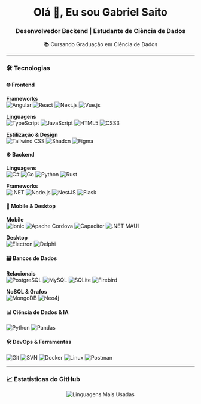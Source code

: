 <h1 align="center">Olá 👋, Eu sou Gabriel Saito</h1>
<h3 align="center">Desenvolvedor Backend | Estudante de Ciência de Dados</h3>
<p align="center">📚 Cursando Graduação em Ciência de Dados</p>

---

### 🛠️ Tecnologias

#### 🌐 Frontend
**Frameworks**  
![Angular](https://img.shields.io/badge/Angular-DD0031?logo=angular&logoColor=white)
![React](https://img.shields.io/badge/React-61DAFB?logo=react&logoColor=black)
![Next.js](https://img.shields.io/badge/Next.js-000000?logo=nextdotjs&logoColor=white)
![Vue.js](https://img.shields.io/badge/Vue.js-4FC08D?logo=vuedotjs&logoColor=white)

**Linguagens**  
![TypeScript](https://img.shields.io/badge/TypeScript-3178C6?logo=typescript&logoColor=white)
![JavaScript](https://img.shields.io/badge/JavaScript-F7DF1E?logo=javascript&logoColor=black)
![HTML5](https://img.shields.io/badge/HTML5-E34F26?logo=html5&logoColor=white)
![CSS3](https://img.shields.io/badge/CSS3-1572B6?logo=css3&logoColor=white)

**Estilização & Design**  
![Tailwind CSS](https://img.shields.io/badge/Tailwind_CSS-06B6D4?logo=tailwind-css&logoColor=white)
![Shadcn](https://img.shields.io/badge/Shadcn-000000?logo=shadcnui&logoColor=white)
![Figma](https://img.shields.io/badge/Figma-F24E1E?logo=figma&logoColor=white)

#### ⚙️ Backend
**Linguagens**  
![C#](https://img.shields.io/badge/C%23-239120?logo=c-sharp&logoColor=white)
![Go](https://img.shields.io/badge/Go-00ADD8?logo=go&logoColor=white)
![Python](https://img.shields.io/badge/Python-3776AB?logo=python&logoColor=white)
![Rust](https://img.shields.io/badge/Rust-000000?logo=rust&logoColor=white)

**Frameworks**  
![.NET](https://img.shields.io/badge/.NET-512BD4?logo=dotnet&logoColor=white)
![Node.js](https://img.shields.io/badge/Node.js-339933?logo=nodedotjs&logoColor=white)
![NestJS](https://img.shields.io/badge/NestJS-E0234E?logo=nestjs&logoColor=white)
![Flask](https://img.shields.io/badge/Flask-000000?logo=flask&logoColor=white)

#### 📱 Mobile & Desktop
**Mobile**  
![Ionic](https://img.shields.io/badge/Ionic-3880FF?logo=ionic&logoColor=white)
![Apache Cordova](https://img.shields.io/badge/Apache_Cordova-E8E8E8?logo=apache-cordova&logoColor=black)
![Capacitor](https://img.shields.io/badge/Capacitor-119EFF?logo=capacitor&logoColor=white)
![.NET MAUI](https://img.shields.io/badge/.NET_MAUI-512BD4?logo=dotnet&logoColor=white)

**Desktop**  
![Electron](https://img.shields.io/badge/Electron-47848F?logo=electron&logoColor=white)
![Delphi](https://img.shields.io/badge/Delphi-EE1F35?logo=delphi&logoColor=white)

#### 🗃️ Bancos de Dados
**Relacionais**  
![PostgreSQL](https://img.shields.io/badge/PostgreSQL-4169E1?logo=postgresql&logoColor=white)
![MySQL](https://img.shields.io/badge/MySQL-4479A1?logo=mysql&logoColor=white)
![SQLite](https://img.shields.io/badge/SQLite-003B57?logo=sqlite&logoColor=white)
![Firebird](https://img.shields.io/badge/Firebird-FF4000?logo=firebird&logoColor=white)

**NoSQL & Grafos**  
![MongoDB](https://img.shields.io/badge/MongoDB-47A248?logo=mongodb&logoColor=white)
![Neo4j](https://img.shields.io/badge/Neo4j-008CC1?logo=neo4j&logoColor=white)

#### 📊 Ciência de Dados & IA
![Python](https://img.shields.io/badge/Python-3776AB?logo=python&logoColor=white)
![Pandas](https://img.shields.io/badge/Pandas-150458?logo=pandas&logoColor=white)

#### 🛠️ DevOps & Ferramentas
![Git](https://img.shields.io/badge/Git-F05032?logo=git&logoColor=white)
![SVN](https://img.shields.io/badge/SVN-809CC9?logo=subversion&logoColor=white)
![Docker](https://img.shields.io/badge/Docker-2496ED?logo=docker&logoColor=white)
![Linux](https://img.shields.io/badge/Linux-FCC624?logo=linux&logoColor=black)
![Postman](https://img.shields.io/badge/Postman-FF6C37?logo=postman&logoColor=white)

---

### 📈 Estatísticas do GitHub

<p align="center">
  <img src="https://github-readme-stats.vercel.app/api/top-langs/?username=gabrielsaito&layout=compact&theme=dark" alt="Linguagens Mais Usadas">
</p>
